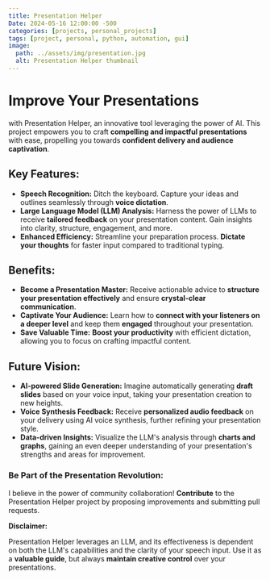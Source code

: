 ```yaml
---
title: Presentation Helper
Date: 2024-05-16 12:00:00 -500
categories: [projects, personal_projects]
tags: [project, personal, python, automation, gui]
image:
  path: ../assets/img/presentation.jpg
  alt: Presentation Helper thumbnail
---
```



# Improve Your Presentations
with Presentation Helper, an innovative tool leveraging the power of AI. This project empowers you to craft **compelling and impactful presentations** with ease, propelling you towards **confident delivery and audience captivation**.

## Key Features:

* **Speech Recognition:** Ditch the keyboard. Capture your ideas and outlines seamlessly through **voice dictation**.
* **Large Language Model (LLM) Analysis:**  Harness the power of LLMs to receive **tailored feedback** on your presentation content. Gain insights into clarity, structure, engagement, and more.
* **Enhanced Efficiency:** Streamline your preparation process. **Dictate your thoughts** for faster input compared to traditional typing.

## Benefits:

* **Become a Presentation Master:**  Receive actionable advice to **structure your presentation effectively** and ensure **crystal-clear communication**.
* **Captivate Your Audience:**  Learn how to **connect with your listeners on a deeper level** and keep them **engaged** throughout your presentation.
* **Save Valuable Time:**  **Boost your productivity** with efficient dictation, allowing you to focus on crafting impactful content.

## Future Vision:

* **AI-powered Slide Generation:** Imagine automatically generating **draft slides** based on your voice input, taking your presentation creation to new heights.
* **Voice Synthesis Feedback:**  Receive **personalized audio feedback** on your delivery using AI voice synthesis, further refining your presentation style.
* **Data-driven Insights:**  Visualize the LLM's analysis through **charts and graphs**, gaining an even deeper understanding of your presentation's strengths and areas for improvement.

### Be Part of the Presentation Revolution:

I believe in the power of community collaboration! **Contribute** to the Presentation Helper project by proposing improvements and submitting pull requests.

**Disclaimer:**

Presentation Helper leverages an LLM, and its effectiveness is dependent on both the LLM's capabilities and the clarity of your speech input. Use it as a **valuable guide**, but always **maintain creative control** over your presentations.
